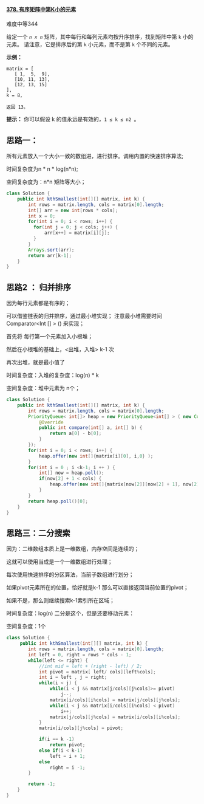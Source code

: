 #### [378. 有序矩阵中第K小的元素](https://leetcode-cn.com/problems/kth-smallest-element-in-a-sorted-matrix/)

难度中等344

给定一个 *`n x n`* 矩阵，其中每行和每列元素均按升序排序，找到矩阵中第 `k` 小的元素。
请注意，它是排序后的第 `k` 小元素，而不是第 `k` 个不同的元素。

**示例：**

```
matrix = [
   [ 1,  5,  9],
   [10, 11, 13],
   [12, 13, 15]
],
k = 8,

返回 13。
```



**提示：**
你可以假设 k 的值永远是有效的，`1 ≤ k ≤ n2 `。



## 思路一：

所有元素放入一个大小一致的数组进，进行排序。调用内置的快速排序算法;

时间复杂度为n * n * log(n*n);

空间复杂度为：n*n 矩阵等大小；

```java
class Solution {
    public int kthSmallest(int[][] matrix, int k) {
        int rows = matrix.length, cols = matrix[0].length;
        int[] arr = new int[rows * cols];
        int x = 0;
        for(int i = 0; i < rows; i++) {
          for(int j = 0; j < cols; j++) {
              arr[x++] = matrix[i][j];
          }
        }
        Arrays.sort(arr);
        return arr[k-1];
    }
}
```



## 思路2 ： 归并排序

因为每行元素都是有序的；

可以借鉴链表的归并排序，通过最小堆实现； 注意最小堆需要时间Comparator<Int [] > () 来实现；

首先将 每行第一个元素加入小根堆；

然后在小根堆的基础上，<出堆，入堆> k-1 次

再次出堆，就是最小值了

时间复杂度：入堆的复杂度：log(n)  * k

空间复杂度：堆中元素为 n个； 

```java
class Solution {
    public int kthSmallest(int[][] matrix, int k) {
        int rows = matrix.length, cols = matrix[0].length;
        PriorityQueue< int[]> heap = new PriorityQueue<int[] > ( new Comparator<int[]>(){
            @Override
            public int compare(int[] a, int[] b) {
                return a[0] - b[0];
            }
        });
        for(int i = 0; i < rows; i++) {
            heap.offer(new int[]{matrix[i][0], i,0} );
        }
        for(int i = 0 ; i <k-1; i ++ ) {
            int[] now = heap.poll();
            if(now[2] + 1 < cols) {
                heap.offer(new int[]{matrix[now[2]][now[2] + 1], now[2], now[2] + 1});
            }
        }
        return heap.poll()[0];
    }
}
```



## 思路三：二分搜索

因为：二维数组本质上是一维数组，内存空间是连续的；

这就可以使用当成是一个一维数组进行处理；

每次使用快速排序的分区算法，当前子数组进行划分；

如果pivot元素所在的位置，恰好就是k-1 那么可以直接返回当前位置的pivot；

如果不是，那么则继续搜索k-1索引所在区域；

时间复杂度：log(n) 二分是这个，但是还要移动元素：

空间复杂度：1个

```java
class Solution {
     public int kthSmallest(int[][] matrix, int k) {
        int rows = matrix.length, cols = matrix[0].length;
        int left = 0, right = rows * cols - 1;
        while(left <= right) {
            //int mid = left + (right - left) / 2;
            int pivot = matrix[ left/ cols][left%cols];
            int i = left , j = right;
            while(i < j) {
                while(i < j && matrix[j/cols][j%cols]>= pivot)
                    j--;
                matrix[i/cols][i%cols] = matrix[j/cols][j%cols];
                while(i < j && matrix[i/cols][i%cols] < pivot)
                    i++;
                matrix[j/cols][j%cols] = matrix[i/cols][i%cols];
            }
            matrix[i/cols][j%cols] = pivot;

            if(i == k -1)
                return pivot;
            else if(i < k-1)
                left = i + 1;
            else
                right = i -1;
        }

        return -1;
    }
}
```